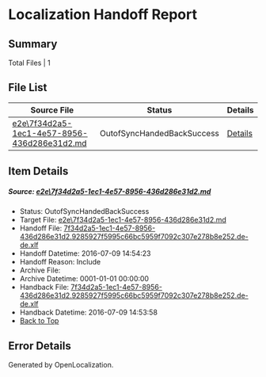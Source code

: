 # <a name='report-top'></a> Localization Handoff Report

## Summary
 Total Files | 1

## File List
 Source File | Status | Details 
 ----------- | ------ | ------- 
 [e2e\7f34d2a5-1ec1-4e57-8956-436d286e31d2.md](https://github.com/OpenLocalizationTestOrg/oltest/blob/77ab23774b6c28f3a15472f1fbd6badc7062a851/e2e/7f34d2a5-1ec1-4e57-8956-436d286e31d2.md) | OutofSyncHandedBackSuccess | [Details](#46467c49c22cce84047ed52d6734051cfe70660d1)

## Item Details
##### <a name='46467c49c22cce84047ed52d6734051cfe70660d1'></a> Source: [e2e\7f34d2a5-1ec1-4e57-8956-436d286e31d2.md](https://github.com/OpenLocalizationTestOrg/oltest/blob/77ab23774b6c28f3a15472f1fbd6badc7062a851/e2e/7f34d2a5-1ec1-4e57-8956-436d286e31d2.md)
* Status: OutofSyncHandedBackSuccess
* Target File: [e2e\7f34d2a5-1ec1-4e57-8956-436d286e31d2.md](https://github.com/OpenLocalizationTestOrg/oltest-dede-fly/blob/9764c8233cb498afbca072309d685afbdbdccba9/e2e/7f34d2a5-1ec1-4e57-8956-436d286e31d2.md)
* Handoff File: [7f34d2a5-1ec1-4e57-8956-436d286e31d2.9285927f5995c66bc5959f7092c307e278b8e252.de-de.xlf](https://github.com/OpenLocalizationTestOrg/olhandoff-e2e/blob/4b24df1a4974d96f0e90c093010df3a138aff683/ol-handoff/OpenLocalizationTestOrg/oltest-dede-fly/ci/ht/7f34d2a5-1ec1-4e57-8956-436d286e31d2.9285927f5995c66bc5959f7092c307e278b8e252.de-de.xlf)
* Handoff Datetime: 2016-07-09 14:54:23
* Handoff Reason: Include
* Archive File: 
* Archive Datetime: 0001-01-01 00:00:00
* Handback File: [7f34d2a5-1ec1-4e57-8956-436d286e31d2.9285927f5995c66bc5959f7092c307e278b8e252.de-de.xlf](https://github.com/OpenLocalizationTestOrg/olhandback-e2e/blob/c3939e2013768c431b112c7e3b7650385c6834b9/ol-handback/OpenLocalizationTestOrg/oltest-dede-fly/ci/ht/7f34d2a5-1ec1-4e57-8956-436d286e31d2.9285927f5995c66bc5959f7092c307e278b8e252.de-de.xlf)
* Handback Datetime: 2016-07-09 14:53:58
* [Back to Top](#report-top)


## Error Details

Generated by OpenLocalization.
